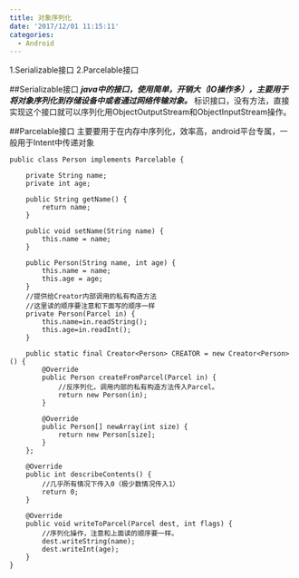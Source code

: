 ```yaml
---
title: 对象序列化
date: '2017/12/01 11:15:11'
categories:
  - Android
---
```


1.Serializable接口
2.Parcelable接口

##Serializable接口
***java中的接口，使用简单，开销大（IO操作多），主要用于将对象序列化到存储设备中或者通过网络传输对象。***
标识接口，没有方法，直接实现这个接口就可以序列化用ObjectOutputStream和ObjectInputStream操作。


##Parcelable接口
主要要用于在内存中序列化，效率高，android平台专属，一般用于Intent中传递对象
```
public class Person implements Parcelable {

    private String name;
    private int age;

    public String getName() {
        return name;
    }

    public void setName(String name) {
        this.name = name;
    }

    public Person(String name, int age) {
        this.name = name;
        this.age = age;
    }
    //提供给Creator内部调用的私有构造方法
    //这里读的顺序要注意和下面写的顺序一样
    private Person(Parcel in) {
        this.name=in.readString();
        this.age=in.readInt();
    }

    public static final Creator<Person> CREATOR = new Creator<Person>() {
        @Override
        public Person createFromParcel(Parcel in) {
            //反序列化，调用内部的私有构造方法传入Parcel。
            return new Person(in);
        }

        @Override
        public Person[] newArray(int size) {
            return new Person[size];
        }
    };

    @Override
    public int describeContents() {
        //几乎所有情况下传入0（极少数情况传入1）
        return 0;
    }

    @Override
    public void writeToParcel(Parcel dest, int flags) {
        //序列化操作，注意和上面读的顺序要一样。
        dest.writeString(name);
        dest.writeInt(age);
    }
}
```
                                                                                                                                                                                                                                                                                                                                                                                                                                                                                                                                                                                                                                                                                                                                                                                                                                                                                                                                                                                                                                                                                                                                                                                                                                                                                                                                                                                                                                                                                                                                                                                                                                                                                                                                                                                                                                                                                                                                                                                                                                                                                                                                                                                                                                                                                                                                                                                                                                                                                                                                                                                                                                                                                                                                                                                                                                                                                                                                                                                                                                                                                                                                                                                                                                                                                                                                                                                                                                                                                                                                                                                                                                                                                                                                                                                                                                                                                                                                                                                                                                                                                                                                                                                                                                                                                                                                                                                                                                                                                                                                                                                                                                                                                                                                                                                                                                                                                                                                                                                                                                                                                                                                                                                                                                                                                                                                                                                                                                                                                                                                                                                                                                                                                                                                                                                                                                                                                                                                                                                                                                                                                                                                                                                                                                                                                                                                                                                                                                                                                                                                                                                                                                                                                                                                                                                                                                                                                                                                                                                                                                                                                                                                                                                                                                                                                                                                                                                                                                                                                                                                                                                                                                                                                                                                                                                                                                                                                                                                                                                                                                                                                                                                                                                                                                                                                                                                                                                                                                                                                                                                                                                                                                                                                                                                                                                                                                            